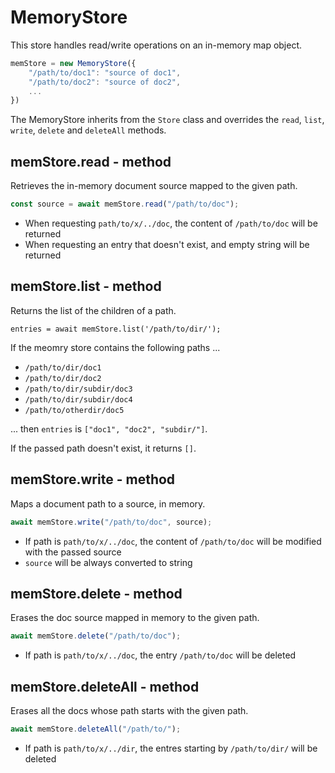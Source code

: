 MemoryStore
============================================================================
This store handles read/write operations on an in-memory map object.
```js
memStore = new MemoryStore({
    "/path/to/doc1": "source of doc1",
    "/path/to/doc2": "source of doc2",
    ...
})
```
The MemoryStore inherits from the `Store` class and overrides the `read`,
`list`, `write`, `delete` and `deleteAll` methods.
  
memStore.read - method
------------------------------------------------------------------------
Retrieves the in-memory document source mapped to the given path.
```js
const source = await memStore.read("/path/to/doc");
```

- When requesting `path/to/x/../doc`, the content of `/path/to/doc` will
  be returned
- When requesting an entry that doesn't exist, and empty string will be
  returned
  
memStore.list - method
------------------------------------------------------------------------
Returns the list of the children of a path.
```
entries = await memStore.list('/path/to/dir/');
```

If the meomry store contains the following paths ...

- `/path/to/dir/doc1`
- `/path/to/dir/doc2`
- `/path/to/dir/subdir/doc3`
- `/path/to/dir/subdir/doc4`
- `/path/to/otherdir/doc5`

... then `entries` is `["doc1", "doc2", "subdir/"]`.

If the passed path doesn't exist, it returns `[]`.
  
memStore.write - method
------------------------------------------------------------------------
Maps a document path to a source, in memory.

```js
await memStore.write("/path/to/doc", source);
```

- If path is `path/to/x/../doc`, the content of `/path/to/doc` will
  be modified with the passed source
- `source` will be always converted to string
  
memStore.delete - method
------------------------------------------------------------------------
Erases the doc source mapped in memory to the given path.

```js
await memStore.delete("/path/to/doc");
```

- If path is `path/to/x/../doc`, the entry `/path/to/doc` will be deleted
  
memStore.deleteAll - method
------------------------------------------------------------------------
Erases all the docs whose path starts with the given path.

```js
await memStore.deleteAll("/path/to/");
```

- If path is `path/to/x/../dir`, the entres starting by `/path/to/dir/` 
  will be deleted
  

